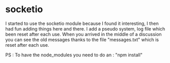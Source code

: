 # socketio
I started to use the socketio module because I found it interesting, I then had fun adding things here and there.
I add a pseudo system, log file which been reset after each use.
When you arrived in the middle of a discussion you can see the old messages thanks to the file "messages.txt" which is reset after each use.

PS : To have the node_modules you need to do an : "npm install"

